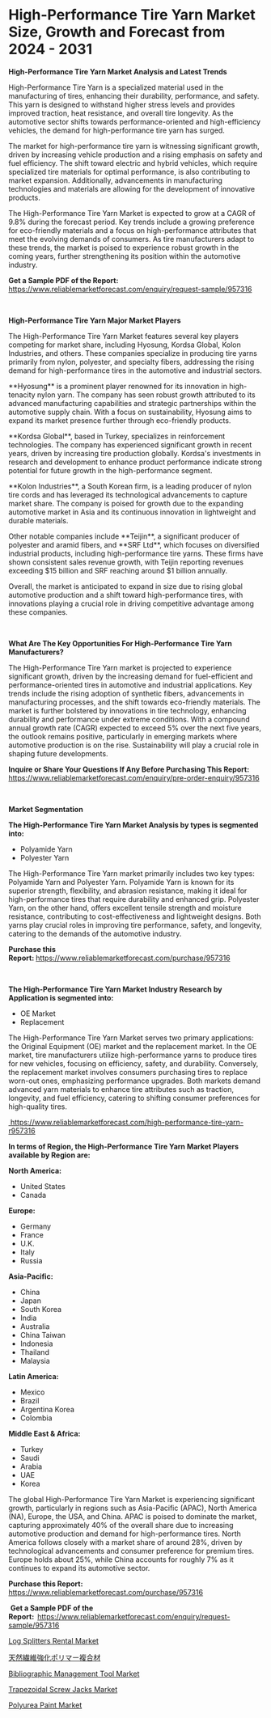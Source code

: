 <p><h1>High-Performance Tire Yarn Market Size, Growth and Forecast from 2024 - 2031</h1></p><p><strong>High-Performance Tire Yarn Market Analysis and Latest Trends</strong></p>
<p><p>High-Performance Tire Yarn is a specialized material used in the manufacturing of tires, enhancing their durability, performance, and safety. This yarn is designed to withstand higher stress levels and provides improved traction, heat resistance, and overall tire longevity. As the automotive sector shifts towards performance-oriented and high-efficiency vehicles, the demand for high-performance tire yarn has surged.</p><p>The market for high-performance tire yarn is witnessing significant growth, driven by increasing vehicle production and a rising emphasis on safety and fuel efficiency. The shift toward electric and hybrid vehicles, which require specialized tire materials for optimal performance, is also contributing to market expansion. Additionally, advancements in manufacturing technologies and materials are allowing for the development of innovative products.</p><p>The High-Performance Tire Yarn Market is expected to grow at a CAGR of 9.8% during the forecast period. Key trends include a growing preference for eco-friendly materials and a focus on high-performance attributes that meet the evolving demands of consumers. As tire manufacturers adapt to these trends, the market is poised to experience robust growth in the coming years, further strengthening its position within the automotive industry.</p></p>
<p><strong>Get a Sample PDF of the Report:&nbsp;</strong> <a href="https://www.reliablemarketforecast.com/enquiry/request-sample/957316">https://www.reliablemarketforecast.com/enquiry/request-sample/957316</a></p>
<p>&nbsp;</p>
<p><strong>High-Performance Tire Yarn Major Market Players</strong></p>
<p><p>The High-Performance Tire Yarn Market features several key players competing for market share, including Hyosung, Kordsa Global, Kolon Industries, and others. These companies specialize in producing tire yarns primarily from nylon, polyester, and specialty fibers, addressing the rising demand for high-performance tires in the automotive and industrial sectors.</p><p>**Hyosung** is a prominent player renowned for its innovation in high-tenacity nylon yarn. The company has seen robust growth attributed to its advanced manufacturing capabilities and strategic partnerships within the automotive supply chain. With a focus on sustainability, Hyosung aims to expand its market presence further through eco-friendly products.</p><p>**Kordsa Global**, based in Turkey, specializes in reinforcement technologies. The company has experienced significant growth in recent years, driven by increasing tire production globally. Kordsa's investments in research and development to enhance product performance indicate strong potential for future growth in the high-performance segment.</p><p>**Kolon Industries**, a South Korean firm, is a leading producer of nylon tire cords and has leveraged its technological advancements to capture market share. The company is poised for growth due to the expanding automotive market in Asia and its continuous innovation in lightweight and durable materials.</p><p>Other notable companies include **Teijin**, a significant producer of polyester and aramid fibers, and **SRF Ltd**, which focuses on diversified industrial products, including high-performance tire yarns. These firms have shown consistent sales revenue growth, with Teijin reporting revenues exceeding $15 billion and SRF reaching around $1 billion annually.</p><p>Overall, the market is anticipated to expand in size due to rising global automotive production and a shift toward high-performance tires, with innovations playing a crucial role in driving competitive advantage among these companies.</p></p>
<p>&nbsp;</p>
<p><strong>What Are The Key Opportunities For High-Performance Tire Yarn Manufacturers?</strong></p>
<p><p>The High-Performance Tire Yarn market is projected to experience significant growth, driven by the increasing demand for fuel-efficient and performance-oriented tires in automotive and industrial applications. Key trends include the rising adoption of synthetic fibers, advancements in manufacturing processes, and the shift towards eco-friendly materials. The market is further bolstered by innovations in tire technology, enhancing durability and performance under extreme conditions. With a compound annual growth rate (CAGR) expected to exceed 5% over the next five years, the outlook remains positive, particularly in emerging markets where automotive production is on the rise. Sustainability will play a crucial role in shaping future developments.</p></p>
<p><strong>Inquire or Share Your Questions If Any Before Purchasing This Report:</strong> <a href="https://www.reliablemarketforecast.com/enquiry/pre-order-enquiry/957316">https://www.reliablemarketforecast.com/enquiry/pre-order-enquiry/957316</a></p>
<p>&nbsp;</p>
<p><strong>Market Segmentation</strong></p>
<p><strong>The High-Performance Tire Yarn Market Analysis by types is segmented into:</strong></p>
<p><ul><li>Polyamide Yarn</li><li>Polyester Yarn</li></ul></p>
<p><p>The High-Performance Tire Yarn market primarily includes two key types: Polyamide Yarn and Polyester Yarn. Polyamide Yarn is known for its superior strength, flexibility, and abrasion resistance, making it ideal for high-performance tires that require durability and enhanced grip. Polyester Yarn, on the other hand, offers excellent tensile strength and moisture resistance, contributing to cost-effectiveness and lightweight designs. Both yarns play crucial roles in improving tire performance, safety, and longevity, catering to the demands of the automotive industry.</p></p>
<p><strong>Purchase this Report:&nbsp;</strong><a href="https://www.reliablemarketforecast.com/purchase/957316">https://www.reliablemarketforecast.com/purchase/957316</a></p>
<p>&nbsp;</p>
<p><strong>The High-Performance Tire Yarn Market Industry Research by Application is segmented into:</strong></p>
<p><ul><li>OE Market</li><li>Replacement</li></ul></p>
<p><p>The High-Performance Tire Yarn Market serves two primary applications: the Original Equipment (OE) market and the replacement market. In the OE market, tire manufacturers utilize high-performance yarns to produce tires for new vehicles, focusing on efficiency, safety, and durability. Conversely, the replacement market involves consumers purchasing tires to replace worn-out ones, emphasizing performance upgrades. Both markets demand advanced yarn materials to enhance tire attributes such as traction, longevity, and fuel efficiency, catering to shifting consumer preferences for high-quality tires.</p></p>
<p><a href="https://www.reliablemarketforecast.com/high-performance-tire-yarn-r957316">&nbsp;https://www.reliablemarketforecast.com/high-performance-tire-yarn-r957316</a></p>
<p><strong>In terms of Region, the High-Performance Tire Yarn Market Players available by Region are:</strong></p>
<p>
    <p> <strong> North America: </strong>
        <ul>
            <li>United States</li>
            <li>Canada</li>
        </ul>
        </p> 
    <p> <strong> Europe: </strong>
        <ul>
            <li>Germany</li>
            <li>France</li>
            <li>U.K.</li>
            <li>Italy</li>
            <li>Russia</li>
        </ul>
        </p> 
    <p> <strong> Asia-Pacific: </strong>
        <ul>
            <li>China</li>
            <li>Japan</li>
            <li>South Korea</li>
            <li>India</li>
            <li>Australia</li>
            <li>China Taiwan</li>
            <li>Indonesia</li>
            <li>Thailand</li>
            <li>Malaysia</li>
        </ul>
        </p> 
    <p> <strong> Latin America: </strong>
        <ul>
            <li>Mexico</li>
            <li>Brazil</li>
            <li>Argentina Korea</li>
            <li>Colombia</li>
        </ul>
        </p> 
    <p> <strong> Middle East & Africa: </strong>
        <ul>
            <li>Turkey</li>
            <li>Saudi</li>
            <li>Arabia</li>
            <li>UAE</li>
            <li>Korea</li>
        </ul>
    </p>
    </p>
<p><p>The global High-Performance Tire Yarn Market is experiencing significant growth, particularly in regions such as Asia-Pacific (APAC), North America (NA), Europe, the USA, and China. APAC is poised to dominate the market, capturing approximately 40% of the overall share due to increasing automotive production and demand for high-performance tires. North America follows closely with a market share of around 28%, driven by technological advancements and consumer preference for premium tires. Europe holds about 25%, while China accounts for roughly 7% as it continues to expand its automotive sector.</p></p>
<p><strong>Purchase this Report: </strong><a href="https://www.reliablemarketforecast.com/purchase/957316">https://www.reliablemarketforecast.com/purchase/957316</a></p>
<p>&nbsp;<strong>Get a Sample PDF of the Report:&nbsp;&nbsp;</strong><a href="https://www.reliablemarketforecast.com/enquiry/request-sample/957316">https://www.reliablemarketforecast.com/enquiry/request-sample/957316</a></p>
<p><strong></strong></p>
<p><p><a href="https://medium.com/@henrysullivan626/the-log-splitters-rental-market-decisions-are-mostly-driven-by-resource-optimization-and-220abc22fa9a">Log Splitters Rental Market</a></p><p><a href="https://medium.com/@lindakreitz2023/%E8%87%AA%E7%84%B6%E7%B9%8A%E7%B6%AD%E5%BC%B7%E5%8C%96%E3%83%9D%E3%83%AA%E3%83%9E%E3%83%BC%E3%83%97%E3%83%A9%E3%82%B9%E3%83%81%E3%83%83%E3%82%AF%E8%A4%87%E5%90%88%E6%9D%90%E6%96%99%E5%B8%82%E5%A0%B4%E3%81%AE%E6%96%B0%E3%81%9F%E3%81%AA%E3%83%88%E3%83%AC%E3%83%B3%E3%83%89-2024%E5%B9%B4%E3%81%8B%E3%82%892031%E5%B9%B4%E3%81%BE%E3%81%A7%E3%81%AE%E3%82%B0%E3%83%AD%E3%83%BC%E3%83%90%E3%83%AB%E3%81%AA%E5%B1%95%E6%9C%9B%E3%81%A8%E5%B0%86%E6%9D%A5%E3%81%AE%E8%A6%8B%E9%80%9A%E3%81%97-14d1bc11ac33">天然繊維強化ポリマー複合材</a></p><p><a href="https://issuu.com/reportprime-2/docs/bibliographic-management-tool-marke_055625dc12b716">Bibliographic Management Tool Market</a></p><p><a href="https://www.linkedin.com/pulse/strategic-insights-global-trapezoidal-screw-jacks-market-rlxdc?trackingId=d4ahZ9GNTBuQwrDF9pjEaA%3D%3D">Trapezoidal Screw Jacks Market</a></p><p><a href="https://issuu.com/reportprime-2/docs/polyurea-paint-market-size-2030.ppt_f6980382a2d4b4">Polyurea Paint Market</a></p></p>